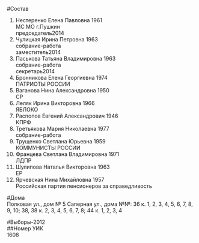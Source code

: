 #Состав  
1. Нестеренко Елена Павловна 1961  
    МС МО г.Пушкин  
    председатель2014  
2. Чулицкая Ирина Петровна 1963  
    собрание-работа  
    заместитель2014  
3. Паськова Татьяна Владимировна 1963  
    собрание-работа  
    секретарь2014  
4. Бронникова Елена Георгиевна 1974  
    ПАТРИОТЫ РОССИИ  
5. Ваганова Нина Александровна 1950  
    СР  
6. Леляк Ирина Викторовна 1966  
    ЯБЛОКО  
7. Распопов Евгений Александрович 1946  
    КПРФ  
8. Третьякова Мария Николаевна 1977  
    собрание-работа  
9. Трущенко Светлана Юрьевна 1959  
    КОММУНИСТЫ РОССИИ  
10. Францева Светлана Владимировна 1971  
    ЛДПР  
11. Шулипова Наталья Викторовна 1963  
    ЕР  
12. Ярчевская Нина Михайловна 1957  
    Российская партия пенсионеров за справедливость  

#Дома  
Полковая ул., дом № 5 Саперная ул., дома №№: 36 к. 1, 2, 3, 4, 5, 6, 7, 8, 9, 10; 38, 38 к. 2, 3, 4, 5, 6, 7, 8; 44 к. 1, 2, 3, 4  
  
#Выборы-2012  
##Номер УИК  
1608  
